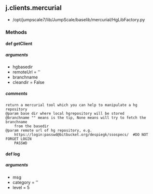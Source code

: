 ## j.clients.mercurial

- /opt/jumpscale7/lib/JumpScale/baselib/mercurial/HgLibFactory.py

### Methods

#### def getClient 

##### arguments

- hgbasedir
- remoteUrl = ''
- branchname
- cleandir = False

##### comments

```
return a mercurial tool which you can help to manipulate a hg repository
@param base dir where local hgrepository will be stored
@branchname "" means is the tip, None means will try to fetch the branchname
    from the basedir
@param remote url of hg repository, e.g.
    https://login:passwd@bitbucket.org/despiegk/ssospecs/  #DO NOT FORGET LOGIN
    PASSWD

```

#### def log 

##### arguments

- msg
- category = ''
- level = 5

